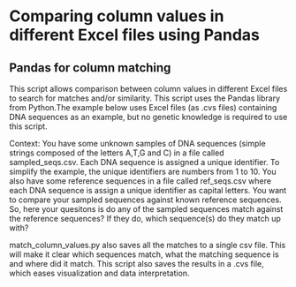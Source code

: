 # Comparing column values in different Excel files using Pandas

## Pandas for column matching
This script allows comparison between column values in different Excel files to search for matches and/or similarity. This script uses the Pandas library from Python.The example below uses Excel files (as .cvs files) containing DNA sequences as an example, but no genetic knowledge is required to use this script. 

Context: You have some unknown samples of DNA sequences (simple strings composed of the letters A,T,G and C) in a file called sampled_seqs.csv. Each DNA sequence is assigned a unique identifier. To simplify the example, the unique identifiers are numbers from 1 to 10. You also have some reference sequences in a file called ref_seqs.csv where each DNA sequence is assign a unique identifier as capital letters. You want to compare your sampled sequences against known reference sequences. So, here your quesitons is do any of the sampled sequences match against the reference sequences? If they do, which sequence(s) do they match up with?

match_column_values.py also saves all the matches to a single csv file. This will make it clear which sequences match, what the matching sequence is and where did it match. This script also saves the results in a .cvs file, which eases visualization and data interpretation.


